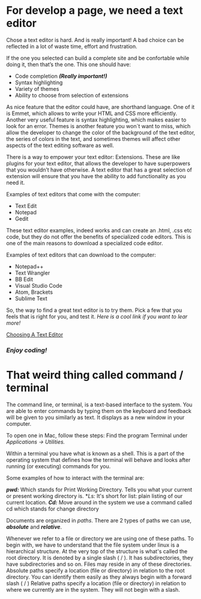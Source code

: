 <!-- # This is read 02, Coders Computers -->

# For develop a page, we need a text editor

Chose a text editor is hard. And is really important! A bad choice can be reflected in a lot of waste time, effort and frustration.

If the one you selected can build a complete site and be confortable while doing it, then that’s the one.  This one should have:
 
* Code completion **_(Really important!)_**
* Syntax highlighting
* Variety of themes 
* Ability to choose from selection of extensions 

As nice feature that the editor could have, are shorthand language. One of it is Emmet, which allows to write your HTML and CSS more efficiently. Another very useful feature is syntax highlighting, which makes easier to look for an error. Themes is another feature you won´t want to miss, which allow the developer to change the color of the background of the text editor, the series of colors in the text, and sometimes themes will affect other aspects of the text editing software as well.

There is a way to empower your text editor: Extensions. These are like plugins for your text editor, that allows the developer to have superpowers that you wouldn’t have otherwise. A text editor that has a great selection of extension will ensure that you have the ability to add functionality as you need it.



Examples of text editors that come with the computer:

* Text Edit
* Notepad
* Gedit

These text editor examples, indeed works and can create an .html, .css etc code, but they do not offer the benefits of specialized code editors. This is one of the main reasons to download a specialized code editor.

Examples of text editors that can download to the computer:
* Notepad++
* Text Wrangler 
* BB Edit
* Visual Studio Code
* Atom, Brackets
* Sublime Text


So, the way to find a great text editor is to try them. Pick a few that you feels that is right for you, and test it. _Here is a cool link if you want to lear more!_

[Choosing A Text Editor](https://codefellows.github.io/code-102-guide/curriculum/class-02/Choosing-A-Text-Editor--The-Older-Coder.pdf)




### _Enjoy coding!_




# That weird thing called command / terminal 

The command line, or terminal, is a text-based interface to the system. You are able to enter commands by typing them on the keyboard and feedback will be given to you similarly as text. It displays as a new window in your computer.

To open one in Mac, follow these steps:
 Find the program Terminal under _Applications -> Utilities._ 

Within a terminal you have what is known as a shell. This is a part of the operating system that defines how the terminal will behave and looks after running (or executing) commands for you. 

Some examples of how to interact with the terminal are:

**_pwd:_** Which stands for Print Working Directory. Tells you what your current or present working directory is.
**_Ls:_* It's short for list: plain listing of our current location.
**_Cd:_** Move around in the system we use a command called cd which stands for change directory



Documents are organized in _paths_. There are 2 types of paths we can use, **_absolute_** and **_relative_**. 

Whenever we refer to a file or directory we are using one of these paths. To begin with, we have to understand that the file system under linux is a hierarchical structure. At the very top of the structure is what's called the root directory. It is denoted by a single slash ( / ). It has subdirectories, they have subdirectories and so on. Files may reside in any of these directories. Absolute paths specify a location (file or directory) in relation to the root directory. You can identify them easily as they always begin with a forward slash ( / ) Relative paths specify a location (file or directory) in relation to where we currently are in the system. They will not begin with a slash.








